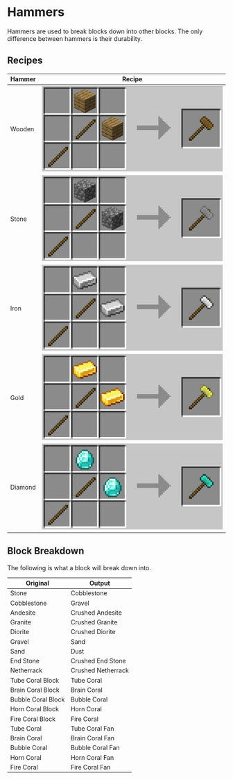 # Hammers

Hammers are used to break blocks down into other blocks. The only difference between hammers is their durability.

## Recipes

| Hammer  | Recipe                          |
| ------- | ------------------------------- |
| Wooden  | ![](./image/hammer_wood.png)    |
| Stone   | ![](./image/hammer_stone.png)   |
| Iron    | ![](./image/hammer_iron.png)    |
| Gold    | ![](./image/hammer_gold.png)    |
| Diamond | ![](./image/hammer_diamond.png) |

## Block Breakdown

The following is what a block will break down into.

| Original           | Output             |
| ------------------ | ------------------ |
| Stone              | Cobblestone        |
| Cobblestone        | Gravel             |
| Andesite           | Crushed Andesite   |
| Granite            | Crushed Granite    |
| Diorite            | Crushed Diorite    |
| Gravel             | Sand               |
| Sand               | Dust               |
| End Stone          | Crushed End Stone  |
| Netherrack         | Crushed Netherrack |
| Tube Coral Block   | Tube Coral         |
| Brain Coral Block  | Brain Coral        |
| Bubble Coral Block | Bubble Coral       |
| Horn Coral Block   | Horn Coral         |
| Fire Coral Block   | Fire Coral         |
| Tube Coral         | Tube Coral Fan     |
| Brain Coral        | Brain Coral Fan    |
| Bubble Coral       | Bubble Coral Fan   |
| Horn Coral         | Horn Coral Fan     |
| Fire Coral         | Fire Coral Fan     |
